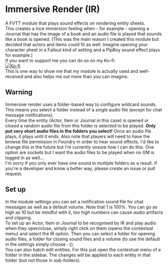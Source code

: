 # Immersive Render (IR)
A FVTT module that plays sound effects on rendering entity sheets.  
This creates a nice immersion feeling when - for example - opening a Journal that has the image of a book and an audio file is played that sounds like a book is opened. (This was the main reason I created this module but decided that actors and items could fit as well. Imagine opening your character sheet in a Fallout kind of setting and a PipBoy sound effect plays for example.)  
If you want to support me you can do so on my Ko-fi:  
[![Ko-fi](https://www.ko-fi.com/img/githubbutton_sm.svg)](https://ko-fi.com/salieric)  
This is one way to show me that my module is actually used and well-received and also helps me out more than you can imagine.  

## Warning
Immersive render uses a folder-based way to configure wildcard sounds. This means you select a folder instead of a single audio file (except for chat message notifications).  
Every time the entity (Actor, Item or Journal in this case) is opened or closed a random audio file from this folder is selected to be played. **Only put very short audio files in the folders you select!** Once an audio file plays, it plays until it ends. 
Also note that players will need to have the browse file permission in Foundry in order to hear sound effects. I'd like to change this in the future but I'm currently unsure how I can do this. One option are sockets but I want the audio files to be played when no GM is logged in as well...  
I'm sorry if you only ever have one sound in multiple folders as a result. If you're a developer and know a better way, please create an issue or pull request.  

## Set up  
In the module settings you can set a notification sound file for chat messages as well as a default volume. Note that 1 is 100%. You can go as high as 10 but be mindful with it, too high numbers can cause audio artifacts and clipping.  
To set up an Actor, Item or Journal to be recognised by IR and play audio when they open/close, simply right click on them (opens the contextual menu) and select the IR option. Then you can select a folder for opening audio files, a folder for closing sound files and a volume (to use the default in the settings simply choose `-1`).  
You can also batch edit entities. For this just open the contextual menu of a folder in the sidebar. The changes will be applied to each entity in that folder (but not those in sub-folders).  